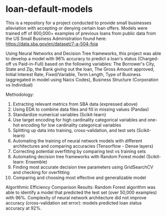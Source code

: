 # loan-default-models

This is a repository for a project conducted to provide small businesses alleviation with accepting or denying certain loan offers. Models were trained off of 800,000+ examples of previous loans from public data from the US Small Business Administration found here: https://data.sba.gov/en/dataset/7-a-504-foia

Using Neural Networks and Decision Tree frameworks, this project was able to develop a model with 96% accuracy to predict a loan's status (Charged-off vs Paid-in-Full) based on the following variables: The Borrower's City, State and Zip, the Bank giving out the loan, The Gross Amount approved, Initial Interest Rate, Fixed/Variable, Term Length, Type of Business (aggregated in model using Naics Codes), Business Structure (Corporation vs Individual)

Methodology:
1. Extracting relevant metrics from SBA data (expressed above)
2. Using EDA to combine data files and fill in missing values (Pandas)
3. Standardize numerical variables (Scikit-learn)
4. Use target encoding for high cardinality categorical variables and one-hot encoding for low cardinality categorical variables
5. Splitting up data into training, cross-validation, and test sets (Scikit-learn)
6. Automating the training of neural network models with different architectures and comparing accuracies (Tensorflow - Dense layers)
7. Correcting potential overfitting by comparing test vs training sets
8. Automating decision tree frameworks with Random Forest model (Scikit-learn: Ensemble)
9. Finding most accurate decision tree parameters using GridSearchCV and checking for overfitting
10. Comparing and choosing most effective and generalizable model

Algorithmic Efficiency Comparison Results:
Random Forest algorithm was able to identify a model that predicted the test set (over 50,000 examples) with 96%. Complexity of neural network architecture did not improve accuracy (cross-validation set error): models predicted loan status accuracy at 92%.
